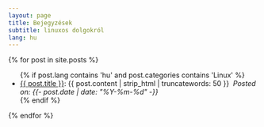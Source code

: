 ```yaml
---
layout: page
title: Bejegyzések
subtitle: linuxos dolgokról
lang: hu
---
```

{% for post in site.posts %}
  <ul>
      {% if post.lang contains 'hu' and post.categories contains 'Linux' %}
        <li><a href='{{ post.url | absolute_url }}'>{{ post.title }}</a>: {{ post.content | strip_html | truncatewords: 50 }}&nbsp;
          <i>Posted on: <time datetime="{{- post.date | date_to_xmlschema -}}">{{- post.date | date: "%Y-%m-%d" -}}</time></i>
        </li>
      {% endif %}
  </ul>
{% endfor %}
